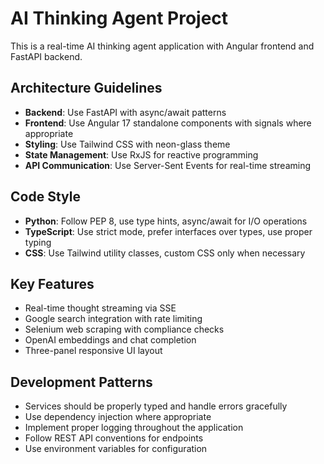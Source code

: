 <!-- Use this file to provide workspace-specific custom instructions to Copilot. For more details, visit https://code.visualstudio.com/docs/copilot/copilot-customization#_use-a-githubcopilotinstructionsmd-file -->

# AI Thinking Agent Project

This is a real-time AI thinking agent application with Angular frontend and FastAPI backend.

## Architecture Guidelines

- **Backend**: Use FastAPI with async/await patterns
- **Frontend**: Use Angular 17 standalone components with signals where appropriate
- **Styling**: Use Tailwind CSS with neon-glass theme
- **State Management**: Use RxJS for reactive programming
- **API Communication**: Use Server-Sent Events for real-time streaming

## Code Style

- **Python**: Follow PEP 8, use type hints, async/await for I/O operations
- **TypeScript**: Use strict mode, prefer interfaces over types, use proper typing
- **CSS**: Use Tailwind utility classes, custom CSS only when necessary

## Key Features

- Real-time thought streaming via SSE
- Google search integration with rate limiting
- Selenium web scraping with compliance checks
- OpenAI embeddings and chat completion
- Three-panel responsive UI layout

## Development Patterns

- Services should be properly typed and handle errors gracefully
- Use dependency injection where appropriate
- Implement proper logging throughout the application
- Follow REST API conventions for endpoints
- Use environment variables for configuration
